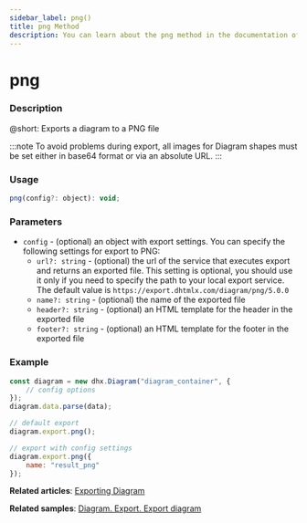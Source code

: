 ```yaml
---
sidebar_label: png()
title: png Method
description: You can learn about the png method in the documentation of the DHTMLX JavaScript Diagram library. Browse developer guides and API reference, try out code examples and live demos, and download a free 30-day evaluation version of DHTMLX Diagram.
---
```


# png

### Description

@short: Exports a diagram to a PNG file

:::note
To avoid problems during export, all images for Diagram shapes must be set either in base64 format or via an absolute URL.
:::

### Usage

~~~jsx
png(config?: object): void;
~~~

### Parameters

- `config` - (optional) an object with export settings. You can specify the following settings for export to PNG:
  - `url?: string` - (optional) the url of the service that executes export and returns an exported file. This setting is optional, you should use it only if you need to specify the path to your local export service. The default value is `https://export.dhtmlx.com/diagram/png/5.0.0`
  - `name?: string` - (optional) the name of the exported file
  - `header?: string` - (optional) an HTML template for the header in the exported file
  - `footer?: string` - (optional) an HTML template for the footer in the exported file

### Example

~~~jsx {7,10-13}
const diagram = new dhx.Diagram("diagram_container", {
    // config options
});
diagram.data.parse(data);

// default export
diagram.export.png();

// export with config settings
diagram.export.png({
    name: "result_png"
});
~~~

**Related articles**:  [Exporting Diagram](../../../guides/data_export/)

**Related samples**: [Diagram. Export. Export diagram](https://snippet.dhtmlx.com/ybpmz0zk)
